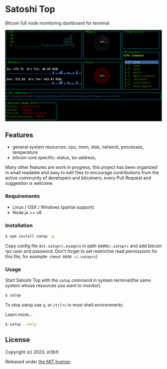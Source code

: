 # Satoshi Top

Bitcoin full node monitoring dashboard for terminal

![system](docs/satop.gif)

## Features
- general system resources: cpu, mem, disk, network, processes, temperature
- bitcoin core specific: status, tor address, 

Many other features are work in progress, this project has been organized in small readable and easy to edit files to encourage contributions from the active community of developers and bitcoiners, every Pull Request and suggestion is welcome.

### Requirements

* Linux / OSX / Windows (partial support)
* Node.js >= v8

### Installation

```sh
$ npm install satop -g
```
Copy config file `dot.satoprc.example` in path `$HOME/.satoprc` and add bitcoin rpc user and password.
Don't forget to set restrictive read permissions for this file, for example: `chmod 0600 ~/.satoprc`)

### Usage

Start Satoshi Top with the `satop` command in system terminal(the same system whose resources you want to monitor).

```sh
$ satop
```

To stop satop use `q`, or `ctrl+c` in most shell environments.

Learn more...

```sh
$ satop --help
```

## License

Copyright (c) 2023, st3b1t

Released under [the MIT license](LICENSE).
